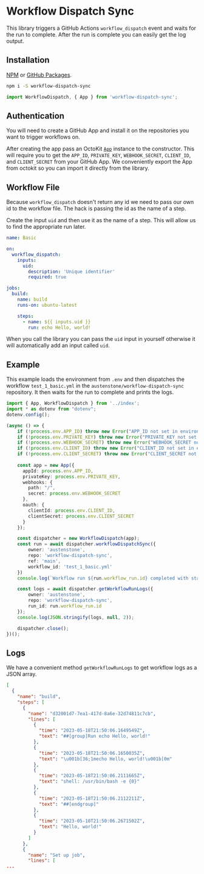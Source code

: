 # Workflow Dispatch Sync

This library triggers a GitHub Actions `workflow_dispatch` event and waits for the run to complete. After the run is complete you can easily get the log output.

## Installation

[NPM](https://www.npmjs.com/package/workflow-dispatch-sync) or [GitHub Packages](https://github.com/austenstone/workflow-dispatch-sync/pkgs/npm/workflow-dispatch-sync).
```bash
npm i -S workflow-dispatch-sync
```

```ts
import WorkflowDispatch, { App } from 'workflow-dispatch-sync';
```

## Authentication

You will need to create a GitHub App and install it on the repositories you want to trigger workflows on.

After creating the app pass an OctoKit [`App`](https://www.npmjs.com/package/octokit#user-content-app-client) instance to the constructor. This will require you to get the `APP_ID`, `PRIVATE_KEY`, `WEBHOOK_SECRET`, `CLIENT_ID`, and `CLIENT_SECRET` from your GitHub App. We conveniently export the App from octokit so you can import it directly from the library.

## Workflow File

Because `workflow_dispatch` doesn't return any id we need to pass our own id to the workflow file. The hack is passing the id as the name of a step.

Create the input `uid` and then use it as the name of a step. This will allow us to find the appropriate run later.

```yml
name: Basic

on:
  workflow_dispatch:
    inputs:
      uid:
        description: 'Unique identifier'
        required: true

jobs:
  build:
    name: build
    runs-on: ubuntu-latest

    steps:
      - name: ${{ inputs.uid }}
        run: echo Hello, world!
```

When you call the library you can pass the `uid` input in yourself otherwise it will automatically add an input called `uid`.

## Example

This example loads the environment from `.env` and then dispatches the workflow `test_1_basic.yml` in the `austenstone/workflow-dispatch-sync` repository. It then waits for the run to complete and prints the logs.

```ts
import { App, WorkflowDispatch } from '../index';
import * as dotenv from "dotenv";
dotenv.config();

(async () => {
    if (!process.env.APP_ID) throw new Error("APP_ID not set in environment variables!");
    if (!process.env.PRIVATE_KEY) throw new Error("PRIVATE_KEY not set in environment variables!");
    if (!process.env.WEBHOOK_SECRET) throw new Error("WEBHOOK_SECRET not set in environment variables!");
    if (!process.env.CLIENT_ID) throw new Error("CLIENT_ID not set in environment variables!");
    if (!process.env.CLIENT_SECRET) throw new Error("CLIENT_SECRET not set in environment variables!");
    
    const app = new App({
      appId: process.env.APP_ID,
      privateKey: process.env.PRIVATE_KEY,
      webhooks: {
        path: "/",
        secret: process.env.WEBHOOK_SECRET
      },
      oauth: {
        clientId: process.env.CLIENT_ID,
        clientSecret: process.env.CLIENT_SECRET
      }
    });

    const dispatcher = new WorkflowDispatch(app);
    const run = await dispatcher.workflowDispatchSync({
        owner: 'austenstone',
        repo: 'workflow-dispatch-sync',
        ref: 'main',
        workflow_id: 'test_1_basic.yml'
    })
    console.log(`Workflow run ${run.workflow_run.id} completed with status ${run.workflow_run.status}!`)

    const logs = await dispatcher.getWorkflowRunLogs({
        owner: 'austenstone',
        repo: 'workflow-dispatch-sync',
        run_id: run.workflow_run.id
    });
    console.log(JSON.stringify(logs, null, 2));

    dispatcher.close();
})();
```

## Logs

We have a convenient method `getWorkflowRunLogs` to get workflow logs as a JSON array.

```json
[
  {
    "name": "build",
    "steps": [
      {
        "name": "d32001d7-7ea1-417d-8a6e-32d74811c7cb",
        "lines": [
          {
            "time": "2023-05-18T21:50:06.1649549Z",
            "text": "##[group]Run echo Hello, world!"
          },
          {
            "time": "2023-05-18T21:50:06.1650035Z",
            "text": "\u001b[36;1mecho Hello, world!\u001b[0m"
          },
          {
            "time": "2023-05-18T21:50:06.2111665Z",
            "text": "shell: /usr/bin/bash -e {0}"
          },
          {
            "time": "2023-05-18T21:50:06.2112211Z",
            "text": "##[endgroup]"
          },
          {
            "time": "2023-05-18T21:50:06.2671502Z",
            "text": "Hello, world!"
          }
        ]
      },
      {
        "name": "Set up job",
        "lines": [
...
```
